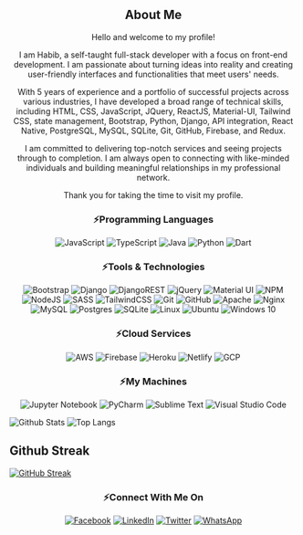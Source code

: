<h2 align="center">About Me</h2>
<div align="center">
<p>Hello and welcome to my profile!</p>

<p>I am Habib, a self-taught full-stack developer with a focus on front-end development. I am passionate about turning ideas into reality and creating user-friendly interfaces and functionalities that meet users' needs.</p>

<p>With 5 years of experience and a portfolio of successful projects across various industries, I have developed a broad range of technical skills, including HTML, CSS, JavaScript, JQuery, ReactJS, Material-UI, Tailwind CSS, state management, Bootstrap, Python, Django, API integration, React Native, PostgreSQL, MySQL, SQLite, Git, GitHub, Firebase, and Redux. </p>

<p>I am committed to delivering top-notch services and seeing projects through to completion. I am always open to connecting with like-minded individuals and building meaningful relationships in my professional network.</p>

<p>Thank you for taking the time to visit my profile.</p>
</div>

<h3 align="center">⚡Programming Languages</h3>
<p align="center">
  <img
    alt="JavaScript"
    src="https://img.shields.io/badge/javascript-%23323330.svg?style=for-the-badge&logo=javascript&logoColor=%23F7DF1E"
  />
  <img
    alt="TypeScript"
    src="https://img.shields.io/badge/typescript-%23007ACC.svg?style=for-the-badge&logo=typescript&logoColor=white"
  />
  <img
    alt="Java"
    src="https://img.shields.io/badge/java-%23ED8B00.svg?style=for-the-badge&logo=java&logoColor=white"
  />
  <img
    alt="Python"
    src="https://img.shields.io/badge/python-3670A0?style=for-the-badge&logo=python&logoColor=ffdd54"
  />
  <img
    alt="Dart"
    src="https://img.shields.io/badge/dart-%230175C2.svg?style=for-the-badge&logo=dart&logoColor=white"
  />
</p>

<h3 align="center">⚡Tools & Technologies</h3>
<p align="center">
  <img
    alt="Bootstrap"
    src="https://img.shields.io/badge/bootstrap-%23563D7C.svg?style=for-the-badge&logo=bootstrap&logoColor=white"
  />
  <img
    alt="Django"
    src="https://img.shields.io/badge/django-%23092E20.svg?style=for-the-badge&logo=django&logoColor=white"
  />
  <img
    alt="DjangoREST"
    src="https://img.shields.io/badge/DJANGO-REST-ff1709?style=for-the-badge&logo=django&logoColor=white&color=ff1709&labelColor=gray"
  />
  <img
    alt="jQuery"
    src="https://img.shields.io/badge/jquery-%230769AD.svg?style=for-the-badge&logo=jquery&logoColor=white"
  />
  <img
    alt="Material UI"
    src="https://img.shields.io/badge/materialui-%230081CB.svg?style=for-the-badge&logo=material-ui&logoColor=white"
  />
  <img
    alt="NPM"
    src="https://img.shields.io/badge/NPM-%23000000.svg?style=for-the-badge&logo=npm&logoColor=white"
  />
  <img
    alt="NodeJS"
    src="https://img.shields.io/badge/node.js-%2343853D.svg?style=for-the-badge&logo=node.js&logoColor=white"
  />
  <img
    alt="SASS"
    src="https://img.shields.io/badge/SASS-hotpink.svg?style=for-the-badge&logo=SASS&logoColor=white"
  />
  <img
    alt="TailwindCSS"
    src="https://img.shields.io/badge/tailwindcss-%2338B2AC.svg?style=for-the-badge&logo=tailwind-css&logoColor=white"
  />
  <img
    alt="Git"
    src="https://img.shields.io/badge/git-%23F05033.svg?style=for-the-badge&logo=git&logoColor=white"
  />
  <img
    alt="GitHub"
    src="https://img.shields.io/badge/github-%23121011.svg?style=for-the-badge&logo=github&logoColor=white"
  />
  <img
    alt="Apache"
    src="https://img.shields.io/badge/apache-%23D42029.svg?style=for-the-badge&logo=apache&logoColor=white"
  />
  <img
    alt="Nginx"
    src="https://img.shields.io/badge/nginx-%23009639.svg?style=for-the-badge&logo=nginx&logoColor=white"
  />
  <img
    alt="MySQL"
    src="https://img.shields.io/badge/mysql-%2300f.svg?style=for-the-badge&logo=mysql&logoColor=white"
  />
  <img
    alt="Postgres"
    src="https://img.shields.io/badge/postgres-%23316192.svg?style=for-the-badge&logo=postgresql&logoColor=white"
  />
  <img
    alt="SQLite"
    src="https://img.shields.io/badge/sqlite-%2307405e.svg?style=for-the-badge&logo=sqlite&logoColor=white"
  />
  <img
    alt="Linux"
    src="https://img.shields.io/badge/Linux-FCC624?style=for-the-badge&logo=linux&logoColor=black"
  />
  <img
    alt="Ubuntu"
    src="https://img.shields.io/badge/Ubuntu-E95420?style=for-the-badge&logo=ubuntu&logoColor=white"
  />
  <img
    alt="Windows 10"
    src="https://img.shields.io/badge/Windows-0078D6?style=for-the-badge&logo=windows&logoColor=white"
  />
</p>

<h3 align="center">⚡Cloud Services</h3>
<p align="center">
  <img
    alt="AWS"
    src="https://img.shields.io/badge/AWS-%23FF9900.svg?style=for-the-badge&logo=amazon-aws&logoColor=white"
  />
  <img
    alt="Firebase"
    src="https://img.shields.io/badge/firebase-%23039BE5.svg?style=for-the-badge&logo=firebase"
  />
  <img
    alt="Heroku"
    src="https://img.shields.io/badge/heroku-%23430098.svg?style=for-the-badge&logo=heroku&logoColor=white"
  />
  <img
    alt="Netlify"
    src="https://img.shields.io/badge/netlify-%23000000.svg?style=for-the-badge&logo=netlify&logoColor=#00C7B7"
  />
  <img
    alt="GCP"
    src="https://img.shields.io/badge/gcp-%23000000.svg?style=for-the-badge&logo=gcp&logoColor=#00C7B7"
  />
</p>

<h3 align="center">⚡My Machines</h3>
<p align="center">
  <img
    alt="Jupyter Notebook"
    src="https://img.shields.io/badge/jupyter-%23FA0F00.svg?style=for-the-badge&logo=jupyter&logoColor=white"
  />
  <img
    alt="PyCharm"
    src="https://img.shields.io/badge/pycharm-143?style=for-the-badge&logo=pycharm&logoColor=black&color=black&labelColor=green"
  />
  <img
    alt="Sublime Text"
    src="https://img.shields.io/badge/sublime_text-%23575757.svg?style=for-the-badge&logo=sublime-text&logoColor=important"
  />
  <img
    alt="Visual Studio Code"
    src="https://img.shields.io/badge/VisualStudioCode-0078d7.svg?style=for-the-badge&logo=visual-studio-code&logoColor=white"
  />
</p>

![Github
Stats](https://github-readme-stats.vercel.app/api?username=oyerohabib&count_private=true&show_icons=true&include_all_commits=true)
![Top
Langs](https://github-readme-stats.vercel.app/api/top-langs/?username=oyerohabib&hide=TeX&layout=compact)
## Github Streak
[![GitHub Streak](https://github-readme-streak-stats.herokuapp.com?user=Ubaydah&theme=dark&hide_border=true)](https://git.io/streak-stats)

<h3 align="center">⚡Connect With Me On</h3>
<p align="center">
  <a href="https://facebook.com/habib.oyero/"
    ><img
      alt="Facebook"
      src="https://img.shields.io/badge/Facebook-%231877F2.svg?style=for-the-badge&logo=Facebook&logoColor=white"
  /></a>
  <a href="https://www.linkedin.com/in/oyerohabib/"
    ><img
      alt="LinkedIn"
      src="https://img.shields.io/badge/linkedin-%230077B5.svg?style=for-the-badge&logo=linkedin&logoColor=white"
  /></a>
  <a href="https://twitter.com/HabibOyero"
    ><img
      alt="Twitter"
      src="https://img.shields.io/badge/twitter-%230077B5.svg?style=for-the-badge&logo=Twitter&logoColor=white"
  /></a>
  <a href="https://wa.me/+2347019951241"
    ><img
      alt="WhatsApp"
      src="https://img.shields.io/badge/WhatsApp-25D366?style=for-the-badge&logo=whatsapp&logoColor=white"
  /></a>
</p>
